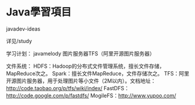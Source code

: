 # Java學習項目

javadev-ideas

详见/study








学习计划：
javamelody
图片服务器TFS（阿里开源图片服务器）



文件系统：
HDFS：Hadoop的分布式文件管理系统，擅长文件存储，MapReduce次之。
Spark：擅长文件MapReduce，文件存储次之。
TFS：阿里开源图片服务器，用于处理图片等小文件（2M以内）。文档地址：http://code.taobao.org/p/tfs/wiki/index/
FastDFS：http://code.google.com/p/fastdfs/
MogileFS：http://www.yupoo.com/